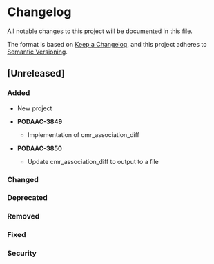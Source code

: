 # Changelog
All notable changes to this project will be documented in this file.

The format is based on [Keep a Changelog](https://keepachangelog.com/en/1.0.0/),
and this project adheres to [Semantic Versioning](https://semver.org/spec/v2.0.0.html).

## [Unreleased]

### Added
- New project

- **PODAAC-3849**
  - Implementation of cmr_association_diff

- **PODAAC-3850**
  - Update cmr_association_diff to output to a file

### Changed
### Deprecated
### Removed
### Fixed
### Security
